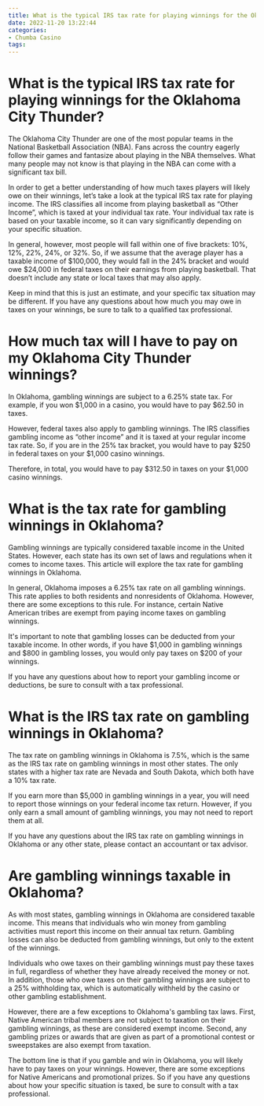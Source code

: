 ```yaml
---
title: What is the typical IRS tax rate for playing winnings for the Oklahoma City Thunder
date: 2022-11-20 13:22:44
categories:
- Chumba Casino
tags:
---
```



#  What is the typical IRS tax rate for playing winnings for the Oklahoma City Thunder?

The Oklahoma City Thunder are one of the most popular teams in the National Basketball Association (NBA). Fans across the country eagerly follow their games and fantasize about playing in the NBA themselves. What many people may not know is that playing in the NBA can come with a significant tax bill.

In order to get a better understanding of how much taxes players will likely owe on their winnings, let’s take a look at the typical IRS tax rate for playing income. The IRS classifies all income from playing basketball as “Other Income”, which is taxed at your individual tax rate. Your individual tax rate is based on your taxable income, so it can vary significantly depending on your specific situation.

In general, however, most people will fall within one of five brackets: 10%, 12%, 22%, 24%, or 32%. So, if we assume that the average player has a taxable income of $100,000, they would fall in the 24% bracket and would owe $24,000 in federal taxes on their earnings from playing basketball. That doesn’t include any state or local taxes that may also apply.

Keep in mind that this is just an estimate, and your specific tax situation may be different. If you have any questions about how much you may owe in taxes on your winnings, be sure to talk to a qualified tax professional.

#  How much tax will I have to pay on my Oklahoma City Thunder winnings?

In Oklahoma, gambling winnings are subject to a 6.25% state tax. For example, if you won $1,000 in a casino, you would have to pay $62.50 in taxes. 

However, federal taxes also apply to gambling winnings. The IRS classifies gambling income as “other income” and it is taxed at your regular income tax rate. So, if you are in the 25% tax bracket, you would have to pay $250 in federal taxes on your $1,000 casino winnings. 

Therefore, in total, you would have to pay $312.50 in taxes on your $1,000 casino winnings.

#  What is the tax rate for gambling winnings in Oklahoma?

Gambling winnings are typically considered taxable income in the United States. However, each state has its own set of laws and regulations when it comes to income taxes. This article will explore the tax rate for gambling winnings in Oklahoma.

In general, Oklahoma imposes a 6.25% tax rate on all gambling winnings. This rate applies to both residents and nonresidents of Oklahoma. However, there are some exceptions to this rule. For instance, certain Native American tribes are exempt from paying income taxes on gambling winnings.

It's important to note that gambling losses can be deducted from your taxable income. In other words, if you have $1,000 in gambling winnings and $800 in gambling losses, you would only pay taxes on $200 of your winnings.

If you have any questions about how to report your gambling income or deductions, be sure to consult with a tax professional.

#  What is the IRS tax rate on gambling winnings in Oklahoma?

The tax rate on gambling winnings in Oklahoma is 7.5%, which is the same as the IRS tax rate on gambling winnings in most other states. The only states with a higher tax rate are Nevada and South Dakota, which both have a 10% tax rate.

If you earn more than $5,000 in gambling winnings in a year, you will need to report those winnings on your federal income tax return. However, if you only earn a small amount of gambling winnings, you may not need to report them at all.

If you have any questions about the IRS tax rate on gambling winnings in Oklahoma or any other state, please contact an accountant or tax advisor.

#  Are gambling winnings taxable in Oklahoma?

As with most states, gambling winnings in Oklahoma are considered taxable income. This means that individuals who win money from gambling activities must report this income on their annual tax return. Gambling losses can also be deducted from gambling winnings, but only to the extent of the winnings.

Individuals who owe taxes on their gambling winnings must pay these taxes in full, regardless of whether they have already received the money or not. In addition, those who owe taxes on their gambling winnings are subject to a 25% withholding tax, which is automatically withheld by the casino or other gambling establishment.

However, there are a few exceptions to Oklahoma's gambling tax laws. First, Native American tribal members are not subject to taxation on their gambling winnings, as these are considered exempt income. Second, any gambling prizes or awards that are given as part of a promotional contest or sweepstakes are also exempt from taxation.

The bottom line is that if you gamble and win in Oklahoma, you will likely have to pay taxes on your winnings. However, there are some exceptions for Native Americans and promotional prizes. So if you have any questions about how your specific situation is taxed, be sure to consult with a tax professional.